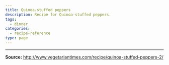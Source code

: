```yaml
---
title: Quinoa-stuffed peppers
description: Recipe for Quinoa-stuffed peppers.
tags:
  - dinner
categories:
  - recipe-reference
type: page
---
```


---

**Source:** <http://www.vegetariantimes.com/recipe/quinoa-stuffed-peppers-2/>
